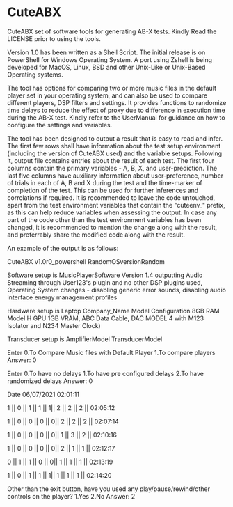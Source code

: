 # CuteABX
CuteABX set of software tools for generating AB-X tests. Kindly Read the LICENSE prior to using the tools.

Version 1.0 has been written as a Shell Script. The initial release is on PowerShell for Windows Operating System. A port using Zshell is being developed for MacOS, Linux, BSD and other Unix-Like or Unix-Based Operating systems.

The tool has options for comparing two or more music files in the default player set in your operating system, and can also be used to compare different players, DSP filters and settings. It provides functions to randomize time delays to reduce the effect of proxy due to difference in execution time during the AB-X test. Kindly refer to the UserManual for guidance on how to configure the settings and variables.

The tool has been designed to output a result that is easy to read and infer. The first few rows shall have information about the test setup environment (including the version of CuteABX used) and the variable setups. Following it, output file contains entries about the result of each test. The first four columns contain the primary variables - A, B, X, and user-prediction. The last five columns have auxiliary information about user-preference, number of trials in each of A, B and X during the test and the time-marker of completion of the test. This can be used for further inferences and correlations if required. It is recommended to leave the code untouched, apart from the test environment variables that contain the "cuteenv_" prefix, as this can help reduce variables when assessing the output. In case any part of the code other than the test environment variables has been changed, it is recommended to mention the change along with the result, and preferrably share the modified code along with the result.

An example of the output is as follows:

CuteABX v1.0r0_powershell RandomOSversionRandom

Software setup is MusicPlayerSoftware Version 1.4 outputting Audio Streaming through User123's plugin and no other DSP plugins used, Operating System changes - disabling generic error sounds, disabling audio interface energy management profiles

Hardware setup is Laptop Company_Name Model Configuration 8GB RAM Model H GPU 1GB VRAM, ABC Data Cable, DAC MODEL 4 with M123 Isolator and N234 Master Clock)

Transducer setup is AmplifierModel TransducerModel

Enter 0.To Compare Music files with Default Player 1.To compare players Answer: 0

Enter 0.To have no delays 1.To have pre configured delays 2.To have randomized delays Answer: 0

Date 06/07/2021 02:01:11

1 || 0 || 1 || 1 || 1|| 2 || 2 || 2 || 02:05:12

1 || 0 || 0 || 0 || 0|| 2 || 2 || 2 || 02:07:14

1 || 0 || 0 || 0 || 0|| 1 || 3 || 2 || 02:10:16

1 || 0 || 0 || 0 || 0|| 2 || 1 || 1 || 02:12:17

0 || 1 || 1 || 0 || 0|| 1 || 1 || 1 || 02:13:19

1 || 0 || 1 || 1 || 1|| 1 || 1 || 1 || 02:14:20

Other than the exit button, have you used any play/pause/rewind/other controls on the player? 1.Yes 2.No Answer: 2

